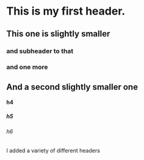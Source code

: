 # This is my first header. 

## This one is slightly smaller
### and subheader to that
### and one more

## And a second slightly smaller one

#### h4
##### h5
###### h6


I added a variety of different headers
